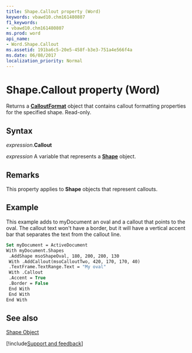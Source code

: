 ```yaml
---
title: Shape.Callout property (Word)
keywords: vbawd10.chm161480807
f1_keywords:
- vbawd10.chm161480807
ms.prod: word
api_name:
- Word.Shape.Callout
ms.assetid: 191ba6c5-20e5-458f-b3e3-751a4e566f4a
ms.date: 06/08/2017
localization_priority: Normal
---
```



# Shape.Callout property (Word)

Returns a  **[CalloutFormat](Word.CalloutFormat.md)** object that contains callout formatting properties for the specified shape. Read-only.


## Syntax

_expression_.**Callout**

_expression_ A variable that represents a **[Shape](Word.Shape.md)** object.


## Remarks

This property applies to  **Shape** objects that represent callouts.


## Example

This example adds to myDocument an oval and a callout that points to the oval. The callout text won't have a border, but it will have a vertical accent bar that separates the text from the callout line.


```vb
Set myDocument = ActiveDocument 
With myDocument.Shapes 
 .AddShape msoShapeOval, 180, 200, 280, 130 
 With .AddCallout(msoCalloutTwo, 420, 170, 170, 40) 
 .TextFrame.TextRange.Text = "My oval" 
 With .Callout 
 .Accent = True 
 .Border = False 
 End With 
 End With 
End With
```


## See also


[Shape Object](Word.Shape.md)

[!include[Support and feedback](~/includes/feedback-boilerplate.md)]
